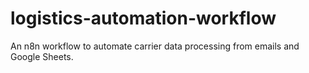 # logistics-automation-workflow
An n8n workflow to automate carrier data processing from emails and Google Sheets.
